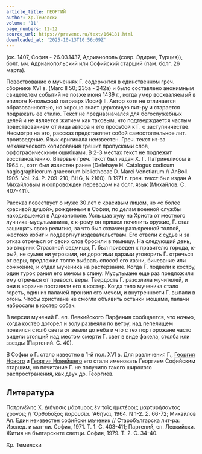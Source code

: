 ```yaml
---
article_title: ГЕОРГИЙ
author: Хр.Темелски
volume: '11'
page_numbers: 11-12
source_url: https://pravenc.ru/text/164181.html
downloaded_at: '2025-10-13T10:56:09Z'
---
```


(ок. 1407, София - 26.03.1437, Адрианополь (совр. Эдирне, Турция)), болг. мч. Адрианопольский или Софийский старший (пам. болг. 26 марта).

Повествование о мучениях Г. содержится в единственном греч. сборнике XVI в. (Marc II 50; 235а - 242а) и было составлено анонимным свидетелем событий не позже июня 1439 г., когда умер восхваляемый в эпилоге К-польский патриарх Иосиф II. Автор хотя не отличается образованностью, но хорошо знает церковную лит-ру и старается подражать ее стилю. Текст не предназначался для богослужебных целей и не является житием как таковым, что подтверждается частым повествованием от лица автора и его просьбой к Г. о заступничестве. Несмотря на это, рассказ представляет собой самостоятельное лит. произведение. Язык оригинала неизвестен. Греч. текст из-за механического копирования грешит пропусками слов, орфографическими ошибками. В 2-3 местах текст не подлежит восстановлению. Впервые греч. текст был издан Х. Г. Патринелисом в 1964 г., хотя был известен ранее (Delehaye H. Catalogus codicum hagiographicorum graecorum bibliothecae D. Marci Venetiarum // AnBoll. 1905. Vol. 24. P. 209-210; BHG, N 2160). В 1971 г. греч. текст был издан А. Михайловым и сопровожден переводом на болг. язык (Михайлов. С. 407-411).

Рассказ повествует о муже 30 лет с красивым лицом, но «с более красивой душой», рожденным в Софии, по делам военной службы находившемся в Адрианополе. Услышав хулу на Христа от местного лучника-мусульманина, к к-рому он пришел починить оружие, Г. стал защищать свою религию, за что был схвачен разъяренной толпой, жестоко избит и подвергнут издевательствам. Его отвели к судье и за отказ отречься от своих слов бросили в темницу. На следующий день, во вторник Страстной седмицы, Г. был приведен к правителю города, к-рый, не сумев ни угрозами, ни дорогими дарами уговорить Г. отречься от веры, предложил толпе выбрать способ его казни, бичевание или сожжение, и отдал мученика на растерзание. Когда Г. подвели к костру, один турок ранил его мечом в спину. Мусульмане еще раз предложили ему отречься от правосл. веры. Твердость Г. разозлила мучителей, и они в корзине поставили его в костер. Когда тело мученика стало гореть, один из палачей пронзил его мечом, и внутренности Г. выпали в огонь. Чтобы христиане не смогли объявить останки мощами, палачи набросали в костер собак.

В версии мучений Г. еп. Левкийского Парфения сообщается, что ночью, когда костер догорел и золу развеяли по ветру, над пепелищем появился столб света от земли до неба и что с тех пор горожане часто видели стоящий над местом смерти Г. свет в виде факела, столба или звезды (Партений. С. 40).

В Софии о Г. стало известно в 1-й пол. XVI в. Для различения Г., [Георгия Нового](<https://pravenc.ru/text/Георгия Нового.html>) и [Георгия Новейшего](<https://pravenc.ru/text/Георгия Новейшего.html>) его стали именовать Георгием Софийским старшим, но почитание Г. не получило такого широкого распространения, как двух др. Георгиев.

## Литература

Πατρινέλης Χ. Διήγησις μάρτυρος ἐν τοῖς ἡμετέροις μαρτυρήσαντος χρόνοις // ᾿Ορθόδοξος παρουσία. ᾿Αθῆναι, 1964. N 1-2. Σ. 66-72; Михайлов Ап. Един неизвестен софийски мъченик // Старобългарска лит-ра: Изслед. и мат-ли. София, 1971. Т. 1. С. 403-411; Партений, еп. Левкийски. Жития на българските светци. София, 1979. Т. 2. С. 34-40.

Хр.  Темелски
